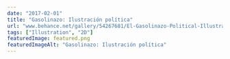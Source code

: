```yaml
---
date: "2017-02-01"
title: "Gasolinazo: Ilustración política"
url: "www.behance.net/gallery/54267681/El-Gasolinazo-Political-Illustration"
tags: ["Illustration", "2D"]
featuredImage: featured.png
featuredImageAlt: "Gasolinazo: Ilustración política"
---
```

